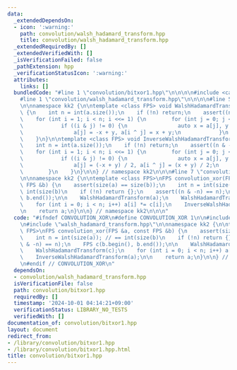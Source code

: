 ```yaml
---
data:
  _extendedDependsOn:
  - icon: ':warning:'
    path: convolution/walsh_hadamard_transform.hpp
    title: convolution/walsh_hadamard_transform.hpp
  _extendedRequiredBy: []
  _extendedVerifiedWith: []
  _isVerificationFailed: false
  _pathExtension: hpp
  _verificationStatusIcon: ':warning:'
  attributes:
    links: []
  bundledCode: "#line 1 \"convolution/bitxor1.hpp\"\n\n\n\n#include <cassert>\n\n\
    #line 1 \"convolution/walsh_hadamard_transform.hpp\"\n\n\n\n#line 5 \"convolution/walsh_hadamard_transform.hpp\"\
    \n\nnamespace kk2 {\n\ntemplate <class FPS> void WalshHadamardTransform(FPS &a)\
    \ {\n    int n = int(a.size());\n    if (!n) return;\n    assert((n & -n) == n);\n\
    \    for (int i = 1; i < n; i <<= 1) {\n        for (int j = 0; j < n; j++) {\n\
    \            if ((i & j) != 0) {\n                auto x = a[j], y = a[i ^ j];\n\
    \                a[j] = -x + y, a[i ^ j] = x + y;\n            }\n        }\n\
    \    }\n}\n\ntemplate <class FPS> void InverseWalshHadamardTransform(FPS &a) {\n\
    \    int n = int(a.size());\n    if (!n) return;\n    assert((n & -n) == n);\n\
    \    for (int i = 1; i < n; i <<= 1) {\n        for (int j = 0; j < n; j++) {\n\
    \            if ((i & j) != 0) {\n                auto x = a[j], y = a[i ^ j];\n\
    \                a[j] = (-x + y) / 2, a[i ^ j] = (x + y) / 2;\n            }\n\
    \        }\n    }\n}\n\n} // namespace kk2\n\n\n#line 7 \"convolution/bitxor1.hpp\"\
    \n\nnamespace kk2 {\n\ntemplate <class FPS>\nFPS convolution_xor(FPS &a, const\
    \ FPS &b) {\n    assert(size(a) == size(b));\n    int n = int(size(a)); // ==\
    \ int(size(b)\n    if (!n) return {};\n    assert((n & -n) == n);\n    FPS c(b.begin(),\
    \ b.end());\n\n    WalshHadamardTransform(a);\n    WalshHadamardTransform(c);\n\
    \    for (int i = 0; i < n; i++) a[i] *= c[i];\n    InverseWalshHadamardTransform(a);\n\
    \n    return a;\n}\n\n} // namespace kk2\n\n\n"
  code: "#ifndef CONVOLUTION_XOR\n#define CONVOLUTION_XOR 1\n\n#include <cassert>\n\
    \n#include \"walsh_hadamard_transform.hpp\"\n\nnamespace kk2 {\n\ntemplate <class\
    \ FPS>\nFPS convolution_xor(FPS &a, const FPS &b) {\n    assert(size(a) == size(b));\n\
    \    int n = int(size(a)); // == int(size(b)\n    if (!n) return {};\n    assert((n\
    \ & -n) == n);\n    FPS c(b.begin(), b.end());\n\n    WalshHadamardTransform(a);\n\
    \    WalshHadamardTransform(c);\n    for (int i = 0; i < n; i++) a[i] *= c[i];\n\
    \    InverseWalshHadamardTransform(a);\n\n    return a;\n}\n\n} // namespace kk2\n\
    \n#endif // CONVOLUTION_XOR\n"
  dependsOn:
  - convolution/walsh_hadamard_transform.hpp
  isVerificationFile: false
  path: convolution/bitxor1.hpp
  requiredBy: []
  timestamp: '2024-10-01 04:14:21+09:00'
  verificationStatus: LIBRARY_NO_TESTS
  verifiedWith: []
documentation_of: convolution/bitxor1.hpp
layout: document
redirect_from:
- /library/convolution/bitxor1.hpp
- /library/convolution/bitxor1.hpp.html
title: convolution/bitxor1.hpp
---
```

